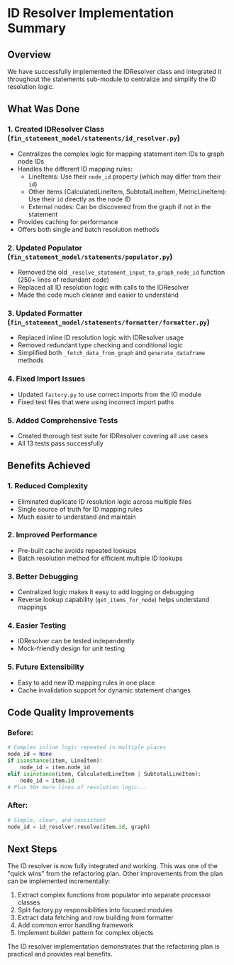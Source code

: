# ID Resolver Implementation Summary

## Overview
We have successfully implemented the IDResolver class and integrated it throughout the statements sub-module to centralize and simplify the ID resolution logic.

## What Was Done

### 1. Created IDResolver Class (`fin_statement_model/statements/id_resolver.py`)
- Centralizes the complex logic for mapping statement item IDs to graph node IDs
- Handles the different ID mapping rules:
  - LineItems: Use their `node_id` property (which may differ from their `id`)
  - Other items (CalculatedLineItem, SubtotalLineItem, MetricLineItem): Use their `id` directly as the node ID
  - External nodes: Can be discovered from the graph if not in the statement
- Provides caching for performance
- Offers both single and batch resolution methods

### 2. Updated Populator (`fin_statement_model/statements/populator.py`)
- Removed the old `_resolve_statement_input_to_graph_node_id` function (250+ lines of redundant code)
- Replaced all ID resolution logic with calls to the IDResolver
- Made the code much cleaner and easier to understand

### 3. Updated Formatter (`fin_statement_model/statements/formatter/formatter.py`)
- Replaced inline ID resolution logic with IDResolver usage
- Removed redundant type checking and conditional logic
- Simplified both `_fetch_data_from_graph` and `generate_dataframe` methods

### 4. Fixed Import Issues
- Updated `factory.py` to use correct imports from the IO module
- Fixed test files that were using incorrect import paths

### 5. Added Comprehensive Tests
- Created thorough test suite for IDResolver covering all use cases
- All 13 tests pass successfully

## Benefits Achieved

### 1. **Reduced Complexity**
- Eliminated duplicate ID resolution logic across multiple files
- Single source of truth for ID mapping rules
- Much easier to understand and maintain

### 2. **Improved Performance**
- Pre-built cache avoids repeated lookups
- Batch resolution method for efficient multiple ID lookups

### 3. **Better Debugging**
- Centralized logic makes it easy to add logging or debugging
- Reverse lookup capability (`get_items_for_node`) helps understand mappings

### 4. **Easier Testing**
- IDResolver can be tested independently
- Mock-friendly design for unit testing

### 5. **Future Extensibility**
- Easy to add new ID mapping rules in one place
- Cache invalidation support for dynamic statement changes

## Code Quality Improvements

### Before:
```python
# Complex inline logic repeated in multiple places
node_id = None
if isinstance(item, LineItem):
    node_id = item.node_id
elif isinstance(item, CalculatedLineItem | SubtotalLineItem):
    node_id = item.id
# Plus 50+ more lines of resolution logic...
```

### After:
```python
# Simple, clear, and consistent
node_id = id_resolver.resolve(item.id, graph)
```

## Next Steps
The ID resolver is now fully integrated and working. This was one of the "quick wins" from the refactoring plan. Other improvements from the plan can be implemented incrementally:

1. Extract complex functions from populator into separate processor classes
2. Split factory.py responsibilities into focused modules
3. Extract data fetching and row building from formatter
4. Add common error handling framework
5. Implement builder pattern for complex objects

The ID resolver implementation demonstrates that the refactoring plan is practical and provides real benefits. 